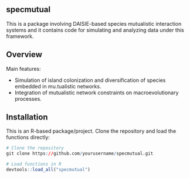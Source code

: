 ## specmutual
This is a package involving DAISIE-based species mutualistic interaction systems
and it contains code for simulating and analyzing data under this framework.

## Overview

Main features:
- Simulation of island colonization and diversification of species embedded in mu.tualistic networks.
- Integration of mutualistic network constraints on macroevolutionary processes.


## Installation

This is an R-based package/project. Clone the repository and load the functions directly:

```r
# Clone the repository
git clone https://github.com/yourusername/specmutual.git

# Load functions in R
devtools::load_all("specmutual")

